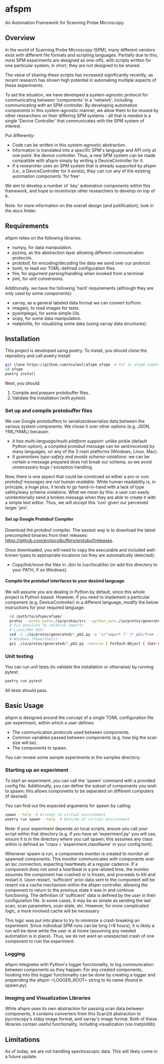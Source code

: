 # afspm

An Automation Framework for Scanning Probe Microscopy.

## Overview

In the world of Scanning Probe Microscopy (SPM), many different vendors exist with different file formats and scripting languages. Partially due to this, most SPM experiments are designed as one-offs, with scripts written for one particular system; in short, they are not designed to be shared.

The value of sharing these scripts has increased significantly recently, as recent research has shown high potential in automating multiple aspects of these experiments. 

To aid the situation, we have developed a system-agnostic protocol for communicating between 'components' in a 'network', including communicating with an SPM controller. By developing automation components in this system-agnostic manner, we allow them to be reused by other researchers on their differing SPM systems - all that is needed is a single 'Device Controller' that communicates with the SPM system of interest. 

Put differently:
- Code can be written in this system-agnostic abstraction.
- Information is translated into a specific SPM's language and API only at one point: the device controller. Thus, a new SPM system can be made compatible with afspm simply by writing a DeviceController for it.
- If a researcher uses an SPM system that is already supported by afspm (i.e., a DeviceController for it exists), they can run any of the existing automation components 'for free'.

We aim to develop a number of 'key' automation components within this framework, and hope to incentivize other researchers to develop on top of it.

Note: for more information on the overall design (and justification), look in the docs folder.

## Requirements

afspm relies on the following libraries:
- numpy, for data manipulation.
- pyzmq, as the abstraction layer allowing different communication protocols.
- protobuf, for encoding/decoding the data we send over our protocol.
- tomli, to read our TOML-defined configuration files.
- fire, for argument parsing/handling when invoked from a terminal.
- pint, for unit conversions.

Additionally, we have the following 'hard' requirements (although they are only used by some components):

- xarray, as a general labeled data format we can convert to/from.
- imageio, to read images for tests.
- pysimplegui, for some simple UIs.
- scipy, for some data manipulation.
- matplotlib, for visualizing some data (using xarray data structures).

## Installation

This project is developed using poetry. To install, you should clone the repository and call poetry install:

``` sh
git clone https://github.com/nsulmol/afspm afspm  # Put in afspm subdirectory
cd afspm
poetry install
```

Next, you should:
1. Compile and prepare protobuffer files.
2. Validate the installation (with pytest).

### Set up and compile protobuffer files

We use Google protobuffers to serialize/deserialize data between the various system components. We chose it over other options (e.g. JSON, YML/YAML) because:
- *It has multi-language/multi-platform support*: unlike pickle (default Python option), a compiled protobuf message can be sent/received by many languages, on any of the 3 main platforms (Windows, Linux, Mac).
- *It guarantees type-safety and avoids schema-violations*: we can be certain a message prepared does not break our schema, so we avoid unnecessary bugs / exception handling.

Now, there is one aspect that could be construed as either a pro or con: *protobuf messages are not human readable*. While human readability is, in principle, a huge plus, it tends to go hand-in-hand with a lack of type safety/easy schema violations. What we mean by this: a user can easily unintentionally send a broken message when they are able to create it with a simple text editor. Thus, we will *accept* this 'con' given our perceived larger 'pro'.

#### Set up Google Protobuf Compiler
Download the protobuf compiler. The easiest way is to download the latest precompiled binaries from their releases: https://github.com/protocolbuffers/protobuf/releases.

Once downloaded, you will need to copy the executable and included well-known types to appropriate locations (so they are automatically detected):
- Copy/link/move the files in ./bin to /usr/local/bin (or add this directory to your PATH, if on Windows).

#### Compile the protobuf interfaces to your desired language
We will assume you are dealing in Python by default, since this whole project is Python-based. However, if you need to implement a particular component (e.g. DeviceController) in a different language, modify the below instructions for your required language.

``` sh
  cd /path/to/afspm/afspm/
  protoc --proto_path=./io/protos/src --python_out=./io/protos/generated/ ./io/protos/src/*.proto
  # Fix absolute to relative imports
  # Linux/Mac OSX:
  sed -i ./io/protos/generated/*_pb2.py -e 's/^import [^ ]*_pb2/from . \0/'
  # Windows (PowerShell):
  gci ./io/protos/generated/*_pb2.py -recurse | ForEach-Object { (Get-Content $_) | ForEach-Object { $_ -replace "^(import [^ ]*_pb2)", "from . `$0" } | Set-Content $_ }
```

### Unit testing

You can run unit tests (to validate the installation or otherwise) by running pytest:

``` sh
poetry run pytest
```

All tests should pass.

## Basic Usage

afspm is designed around the concept of a single TOML configuration file per experiment, within which a user defines:
- The communication protocols used between components.
- Common variables passed between components (e.g. how big the scan size will be).
- The components to spawn.

You can review some sample experiments in the samples directory.

### Starting up an experiment

To start an experiment, you can call the 'spawn' command with a provided config file. Additionally, you can define the subset of components you wish to spawn; this allows components to be separated on different computers (if desired).

You can find out the expected arguments for spawn by calling:

``` sh
spawn --help  # Already in virtual environment
poetry run spawn --help  # Outside of virtual environment
```

Note: if your experiment depends on local scripts, ensure you call your script within that directory (e.g. if you have an 'experiment.py' you will use, ensure it is in the directory where you call spawn; this assumes any class within is defined as "class = 'experiment.className' in your config.toml).

Whenever spawn is run, a components monitor is created to monitor all spawned components. This monitor communicates with components over an ipc connection, expecting heartbeats at a regular cadence. If a component does not send a heartbeat in a pre-alloted time, the monitor assumes the component has crashed or is frozen, and proceeds to kill and restart it. Upon restart, 'sufficient' prior data sent to the component will be resent via a cache mechanism within the afspm controller, allowing the component to return to the previous state it was in and continue functioning. The definition of 'sufficient' data is defined by the user in their configuration file. In some cases, it may be as simple as sending the last scan, scan parameters, scan state, etc. However, for more complicated logic, a more involved cache will be necessary.

This logic was put into place to try to minimize a crash breaking an experiment. Since individual SPM runs can be long (>8 hours), it is likely a run will be done while the user is at home (assuming any needed automation is in place). Thus, we do not want an unexpected crash of one component to ruin the experiment.

### Logging

afspm integrates with Python's logger functionality, to log communication between components as they happen. For any created components, hooking into this logger functionality can be done by creating a logger and prepending the afspm =LOGGER_ROOT= string to its name (found in spawn.py).

### Imaging and Visualization Libraries

While afspm uses its own abstraction for passing scan data between components, it contains converters from this Scan2d abstraction to pycroscopy's sidpy image format, and xarray's image format. Both of these libraries contain useful functionality, including visualization (via matplotlib).

## Limitations

As of today, we are not handling spectroscopic data. This will likely come in a future update.

